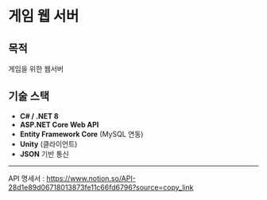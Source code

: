 # 게임 웹 서버 

## 목적
게임을 위한 웹서버 

## 기술 스택
- **C# / .NET 8**
- **ASP.NET Core Web API**
- **Entity Framework Core** (MySQL 연동)
- **Unity** (클라이언트)
- **JSON** 기반 통신

---
API 명세서 : https://www.notion.so/API-28d1e89d06718013873fe11c66fd6796?source=copy_link
